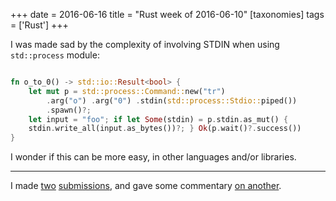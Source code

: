 +++
date = 2016-06-16
title = "Rust week of 2016-06-10"
[taxonomies]
tags = ['Rust']
+++

I was made sad by the complexity of involving STDIN when using
`std::process` module:

```rust

fn o_to_0() -> std::io::Result<bool> {
    let mut p = std::process::Command::new("tr")
        .arg("o") .arg("0") .stdin(std::process::Stdio::piped())
        .spawn()?;
    let input = "foo"; if let Some(stdin) = p.stdin.as_mut() {
    stdin.write_all(input.as_bytes())?; } Ok(p.wait()?.success())
}
```

I wonder if this can be more easy, in other languages and/or libraries.

---

I made [two][] [submissions], and gave some commentary [on another].

  [two]: https://github.com/uutils/coreutils/pull/899
  [submissions]: https://github.com/rust-lang/rust/pull/34314
  [on another]: https://github.com/rust-lang/rust/pull/34114
